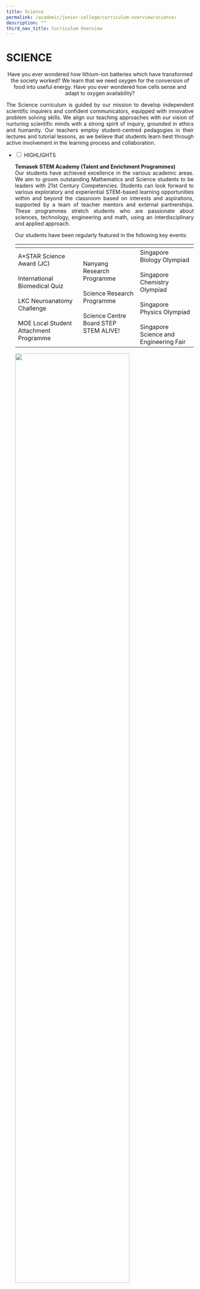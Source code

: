 ```yaml
---
title: Science
permalink: /academic/junior-college/curriculum-overview/science/
description: ""
third_nav_title: Curriculum Overview
---
```

# SCIENCE

<center>Have you ever wondered how lithium-ion batteries which have transformed the society worked? We learn that we need oxygen for the conversion of food into useful energy. Have you ever wondered how cells sense and adapt to oxygen availability?</center>

<p style="text-align: justify;">The Science curriculum is guided by our mission to develop independent scientific inquirers and confident communicators, equipped with innovative problem solving skills. We align our teaching approaches with our vision of nurturing scientific minds with a strong spirit of inquiry, grounded in ethics and humanity. Our teachers employ student-centred pedagogies in their lectures and tutorial lessons, as we believe that students learn best through active involvement in the learning process and collaboration.</p>

<ul class="jekyllcodex_accordion">
  <li>
    <input type="checkbox" id="accordion1">
    <label for="accordion1">HIGHLIGHTS</label>
    <div>
			<p style="text-align: justify;"><b>Temasek STEM Academy (Talent and Enrichment Programmes)</b><br>Our students have achieved excellence in the various academic areas. We aim to groom outstanding Mathematics and Science students to be leaders with 21st Century Competencies. Students can look forward to various exploratory and experiential STEM-based learning opportunities within and beyond the classroom based on interests and aspirations, supported by a team of teacher mentors and external partnerships. These programmes stretch students who are passionate about sciences, technology, engineering and math, using an interdisciplinary and applied approach.</p>
			<p style="text-align: justify;">Our students have been regularly featured in the following key events:
</p>
			<table>
<thead>
  <tr>
    <th></th>
    <th></th>
		<th></th>
  </tr>
</thead>
<tbody>
  <tr>
    <td>A*STAR Science Award (JC)<br><br>International Biomedical Quiz<br><br>LKC Neuroanatomy Challenge<br><br>MOE Local Student Attachment Programme</td>
    <td>Nanyang Research Programme<br><br>Science Research Programme<br><br>Science Centre Board STEP STEM ALIVE!</td>
		<td>Singapore Biology Olympiad<br><br>Singapore Chemistry Olympiad<br><br>Singapore Physics Olympiad<br><br>Singapore Science and Engineering Fair</td>
  </tr>
</tbody>
</table>
			<img src="/images/Academic/Curriculum%20Overview/Science/SSEF%20competition.png" style="width:80%">
			<center>Our students participating in the 19th Singapore Science and Engineering Fair</center>
    </div>
	</li> 
  <li>
    <input type="checkbox" id="accordion2">
    <label for="accordion2">BIOLOGY</label>
    <div>
			<center><i>Why do our fingers look different from our toes even though each one of us developed from one single fertilised egg? What are the uses of a molecule of DNA? How can climate change lead to the spread of ancient dormant disease-causing pathogens? How can humans overcome infections?</i></center>
			<p style="text-align: justify;">These are thought-provoking questions raised by our Biology students during the course of their study. Join us, the Fantastic TJC Biology Department, to unravel the mysteries of life around us!</p>
			<p style="text-align: justify;"><b>CURRICULUM</b><br>The rapid and continuous progress in the field of life sciences demands the learner to have sound knowledge of the nature of science, acquire scientific inquiry skills, and being able to relate science to societal needs. To achieve these demands, we provide a nurturing environment for our students to be inquisitive and deepen their understanding of Biology. Our students will discover for themselves how life is sustained and how they can apply their knowledge to ensure sustainable living.</p>
			<p style="text-align: justify;">Students will build a strong foundation in the understanding of life at cellular and molecular levels, and make connections between these micro-systems and the organism as a whole. This ability to draw links and make connections enables our students to relate to other systems they encounter in their daily lives, a skill critical for real-world problem solving.</p>
			<img src="/images/Academic/Curriculum%20Overview/Science/TJC%20Bio_Vaccination.jpg" style="width:70%">
			<center>A poster designed by our JC2 students explaining the science behind vaccination</center>			
			<p style="text-align: justify;">We strive to deliver the curriculum with our students’ learning interests and readiness in mind. We engage our students through inquiry-based learning and provide many opportunities for collaboration with their peers and for them to communicate their ideas. We also utilise real-life examples for students to explore, keep updated with current affairs, while at the same time applying relevant scientific concepts to understand or solve problems.</p>
			<p style="text-align: justify;">E-pedagogical approaches are employed to groom our students to be future-ready digital learners. We create resources on the Student Learning Space (SLS) and other e-learning platforms so that our students can learn at their own pace, and beyond the confines of a physical space such as a laboratory.</p>
						<img src="/images/Academic/Curriculum%20Overview/Science/TJC%20Bio_SLS.jpg" style="width:70%">
			<center>A snippet of a video created for JC1 Practical Magic Lesson Package on SLS</center>	
			<p style="text-align: justify;">We aim to train our students to be critical learners through thinking routines to facilitate the development of their metacognition skills.</p>
			<p style="text-align: justify;"><b>ENRICHMENT</b><br>Exciting learning journeys to Pulau Semakau and Lee Kong Chian Natural History Museum serve as experiential learning opportunities for our students. Students learn beyond the classroom and laboratories, where they hear from professionals in niche areas and higher institutions of learning and research. We also engage local and overseas university professors and our very own TJC Alumni to give talks for our students to raise awareness on their career prospects, and enhance their scientific literacy.</p>
			<img src="/images/Academic/Curriculum%20Overview/Science/TJC%20Bio_LKCNHM.jpg" style="width:60%">
			<center>Learning journey to Lee Kong Chian Natural History Museum</center>	
								<p><b>SYLLABUSES</b><br><a href="/files/Academic/Curriculum/Science/9744_y21_sy.pdf" target="_blank">2021 A-Level Syllabus (H2 Biology)</a><br><a href="/files/Academic/Curriculum/Science/8876_y21_sy.pdf" target="_blank">2021 A-Level Syllabus (H1 Biology)</a><br><a href="/files/Academic/Curriculum/Science/9744_y22_sy.pdf" target="_blank">2022 A-Level Syllabus (H2 Biology)</a><br><a href="/files/Academic/Curriculum/Science/8876_y22_sy.pdf" target="_blank">2022 A-Level Syllabus (H1 Biology)</a></p>
    </div>
	</li> 
	  <li>
    <input type="checkbox" id="accordion3">
    <label for="accordion3">CHEMISTRY</label>
    <div>
			<center><i>How do geckos stick to walls? Why does water expand as it freezes? How is coloured glass produced?</i></center>
			<p style="text-align: justify;">These are just some of the interesting application of Chemistry concepts. Chemistry is the study of the structure, properties and transformation of matter at the atomic/molecular level. Chemistry is often seen to play a central role in science. It is built on an understanding of the laws of physics that govern the nature of particles such as atoms, protons and electrons, and at the same time provides a basis for studying and understanding the molecules and reactions in biological systems.</p>
			<p style="text-align: justify;"><b>CURRICULUM</b><br>At TJC, our Chemistry curriculum has been developed to enhance students’ understanding of chemical concepts and chemical systems. We aim to develop in students the way of thinking to explain phenomena, approach and solve problems in chemical systems through making connections between the concepts within Chemistry and with other Science disciplines. Diverse pedagogical approaches are adopted to cultivate our students’ interest by building knowledge and skills necessary for their higher education aspirations in Chemistry-related fields.</p>
			<p style="text-align: justify;">These pedagogical approaches include leveraging on Productive Failure to learn how to plan an experiment and how to better use visualisation tools. Through an experiential learning approach, students get to deepen their conceptual understanding. Learning studies are also conducted to improve effectiveness of students’ learning.</p>
			<p style="text-align: justify;"><b>ENRICHMENT</b><br>Our students are provided with many opportunities for learning beyond the classroom. These learning experiences develop the students in the understanding, skills, ethics and attitudes relevant to the practice of science. The aim is for our students to become scientifically literate and useful citizens who are well-prepared for the challenges of the 21st century.<br>Research opportunities are available for students who wish to enrich their learning and deepen their knowledge of the sciences. These projects can be carried out within college or with an institute of higher learning in science.</p>
			<img src="/images/Academic/Curriculum%20Overview/Science/Visit%20to%20NUS%20Dept%20Chem.jpg" style="width:60%">
			<center>Our students' visit to NUS Department of Chemistry</center>	
								<p><b>SYLLABUSES</b><br><a href="/files/Academic/Curriculum/Science/9729_y21_sy.pdf" target="_blank">2021 A-Level Syllabus (H2 Chemistry)</a><br><a href="/files/Academic/Curriculum/Science/8873_y21_sy.pdf" target="_blank">2021 A-Level Syllabus (H1 Chemistry)</a><br><a href="/files/Academic/Curriculum/Science/9813_y21_sy.pdf" target="_blank">2021 A-Level Syllabus (H3 Chemistry)</a><br><a href="/files/Academic/Curriculum/Science/9729_y22_sy.pdf" target="_blank">2022 A-Level Syllabus (H2 Chemistry)</a><br><a href="/files/Academic/Curriculum/Science/8873_y22_sy.pdf" target="_blank">2022 A-Level Syllabus (H1 Chemistry)</a><br><a href="/files/Academic/Curriculum/Science/9813_y22_sy.pdf" target="_blank">2022 A-Level Syllabus (H3 Chemistry)</a></p>
    </div>
	</li> 
	  <li>
    <input type="checkbox" id="accordion4">
    <label for="accordion4">PHYSICS</label>
    <div>
			<p style="text-align: justify;">“I think nature's imagination is so much greater than man's, she's never going to let us relax,” said Nobel Prize physicist Richard Feynman. Through our programme, students make a significant step in acquiring knowledge of nature and how the universe behaves. Students would be able to draw links between physics, mathematics and the other sciences, which enable them to relate to advances in scientific research and design solutions while utilising new technologies. They will build a strong foundation for their pursuit of a career in the areas of Science, Technology, Engineering and Mathematics (STEM).</p>
					<p style="text-align: justify;"><b>CURRICULUM</b><br>TJCians are encouraged to think more broadly about the physical world through an exposure to rich learning experiences, both within and beyond the college. We aim to deliver a teaching and learning programme that inculcates problem-solving skills in every student, to be able to evaluate real-world problems and generate plausible solutions. Our teachers regularly engage students in in-depth discussions to develop their cognitive ability and to nurture an appreciation and love for the subject.</p>
			<p style="text-align: justify;"><b>ENRICHMENT</b><br>We conduct training programmes and provide strong support for students to participate in the Singapore Physics Olympiad and other physics-related competitions and fairs. Our students also benefit from a variety of enrichment programmes offered by the many partnerships that the Physics department has established over the years. Students take part in competitions, overseas experiential programmes and hands-on workshops and seminars, which deepen their interest and knowledge in the subject, sharpening their learning at an advanced level.</p>
					<img src="/images/Academic/Curriculum%20Overview/Science/Exploring%20Physics%20Concepts.png" style="width:70%">
			<center>Exploring physics concepts in a pleasant and encouraging environment</center>	
								<p><b>SYLLABUSES</b><br><a href="/files/Academic/Curriculum/Science/9729_y21_sy.pdf" target="_blank">2021 A-Level Syllabus (H1 Physics)</a><br><a href="/files/Academic/Curriculum/Science/8873_y21_sy.pdf" target="_blank">2021 A-Level Syllabus (H2 Physics)</a><br><a href="/files/Academic/Curriculum/Science/9813_y21_sy.pdf" target="_blank">2021 A-Level Syllabus (H3 Physics)</a></p>
    </div>
	</li> 
	  <li>
    <input type="checkbox" id="accordion5">
    <label for="accordion5">PEERS IN ACTION</label>
    <div>
			<p style="text-align: justify;"> UPLOAD PHOTO SLIDE TO GOOGLE SLIDES</p>
    </div>
	</li> 
	</ul>